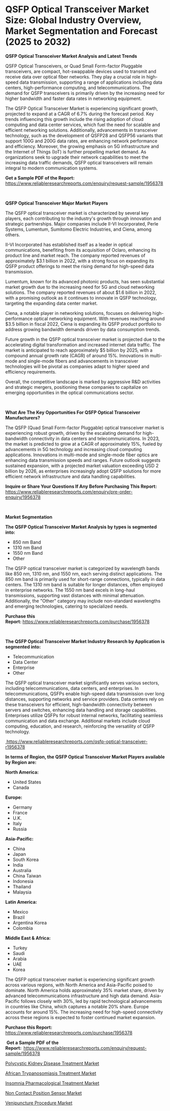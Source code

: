<p><h1>QSFP Optical Transceiver Market Size: Global Industry Overview, Market Segmentation and Forecast (2025 to 2032)</h1></p><p><strong>QSFP Optical Transceiver Market Analysis and Latest Trends</strong></p>
<p><p>QSFP Optical Transceivers, or Quad Small Form-factor Pluggable transceivers, are compact, hot-swappable devices used to transmit and receive data over optical fiber networks. They play a crucial role in high-speed data transmission, supporting a range of applications including data centers, high-performance computing, and telecommunications. The demand for QSFP transceivers is primarily driven by the increasing need for higher bandwidth and faster data rates in networking equipment.</p><p>The QSFP Optical Transceiver Market is experiencing significant growth, projected to expand at a CAGR of 6.7% during the forecast period. Key trends influencing this growth include the rising adoption of cloud computing and data center services, which fuel the need for scalable and efficient networking solutions. Additionally, advancements in transceiver technology, such as the development of QSFP28 and QSFP56 variants that support 100G and 200G data rates, are enhancing network performance and efficiency. Moreover, the growing emphasis on 5G infrastructure and the Internet of Things (IoT) is further propelling market demand. As organizations seek to upgrade their network capabilities to meet the increasing data traffic demands, QSFP optical transceivers will remain integral to modern communication systems.</p></p>
<p><strong>Get a Sample PDF of the Report:&nbsp;</strong> <a href="https://www.reliableresearchreports.com/enquiry/request-sample/1956378?utm_campaign=3278&utm_medium=2&utm_source=Github&utm_content=ia&utm_term=06042025&utm_id=qsfp-optical-transceiver">https://www.reliableresearchreports.com/enquiry/request-sample/1956378</a></p>
<p>&nbsp;</p>
<p><strong>QSFP Optical Transceiver Major Market Players</strong></p>
<p><p>The QSFP optical transceiver market is characterized by several key players, each contributing to the industry's growth through innovation and strategic partnerships. Major companies include II-VI Incorporated, Perle Systems, Lumentum, Sumitomo Electric Industries, and Ciena, among others.</p><p>II-VI Incorporated has established itself as a leader in optical communications, benefiting from its acquisition of Oclaro, enhancing its product line and market reach. The company reported revenues of approximately $3.1 billion in 2022, with a strong focus on expanding its QSFP product offerings to meet the rising demand for high-speed data transmission.</p><p>Lumentum, known for its advanced photonic products, has seen substantial market growth due to the increasing need for 5G and cloud networking solutions. The company reported revenues of about $1.6 billion in 2022, with a promising outlook as it continues to innovate in QSFP technology, targeting the expanding data center market.</p><p>Ciena, a notable player in networking solutions, focuses on delivering high-performance optical networking equipment. With revenues reaching around $3.5 billion in fiscal 2022, Ciena is expanding its QSFP product portfolio to address growing bandwidth demands driven by data consumption trends.</p><p>Future growth in the QSFP optical transceiver market is projected due to the accelerating digital transformation and increased internet data traffic. The market is anticipated to reach approximately $5 billion by 2025, with a compound annual growth rate (CAGR) of around 15%. Innovations in multi-mode and single-mode fibers and advancements in transceiver technologies will be pivotal as companies adapt to higher speed and efficiency requirements.</p><p>Overall, the competitive landscape is marked by aggressive R&D activities and strategic mergers, positioning these companies to capitalize on emerging opportunities in the optical communications sector.</p></p>
<p>&nbsp;</p>
<p><strong>What Are The Key Opportunities For QSFP Optical Transceiver Manufacturers?</strong></p>
<p><p>The QSFP (Quad Small Form-factor Pluggable) optical transceiver market is experiencing robust growth, driven by the escalating demand for high-bandwidth connectivity in data centers and telecommunications. In 2023, the market is predicted to grow at a CAGR of approximately 15%, fueled by advancements in 5G technology and increasing cloud computing applications. Innovations in multi-mode and single-mode fiber optics are enhancing data transmission speeds and ranges. Future outlook suggests sustained expansion, with a projected market valuation exceeding USD 2 billion by 2026, as enterprises increasingly adopt QSFP solutions for more efficient network infrastructure and data handling capabilities.</p></p>
<p><strong>Inquire or Share Your Questions If Any Before Purchasing This Report:</strong> <a href="https://www.reliableresearchreports.com/enquiry/pre-order-enquiry/1956378?utm_campaign=3278&utm_medium=2&utm_source=Github&utm_content=ia&utm_term=06042025&utm_id=qsfp-optical-transceiver">https://www.reliableresearchreports.com/enquiry/pre-order-enquiry/1956378</a></p>
<p>&nbsp;</p>
<p><strong>Market Segmentation</strong></p>
<p><strong>The QSFP Optical Transceiver Market Analysis by types is segmented into:</strong></p>
<p><ul><li>850 nm Band</li><li>1310 nm Band</li><li>1550 nm Band</li><li>Other</li></ul></p>
<p><p>The QSFP optical transceiver market is categorized by wavelength bands like 850 nm, 1310 nm, and 1550 nm, each serving distinct applications. The 850 nm band is primarily used for short-range connections, typically in data centers. The 1310 nm band is suitable for longer distances, often employed in enterprise networks. The 1550 nm band excels in long-haul transmissions, supporting vast distances with minimal attenuation. Additionally, the "Other" category may include non-standard wavelengths and emerging technologies, catering to specialized needs.</p></p>
<p><strong>Purchase this Report:&nbsp;</strong><a href="https://www.reliableresearchreports.com/purchase/1956378?utm_campaign=3278&utm_medium=2&utm_source=Github&utm_content=ia&utm_term=06042025&utm_id=qsfp-optical-transceiver">https://www.reliableresearchreports.com/purchase/1956378</a></p>
<p>&nbsp;</p>
<p><strong>The QSFP Optical Transceiver Market Industry Research by Application is segmented into:</strong></p>
<p><ul><li>Telecommunication</li><li>Data Center</li><li>Enterprise</li><li>Other</li></ul></p>
<p><p>The QSFP optical transceiver market significantly serves various sectors, including telecommunications, data centers, and enterprises. In telecommunications, QSFPs enable high-speed data transmission over long distances, supporting networks and service providers. Data centers rely on these transceivers for efficient, high-bandwidth connectivity between servers and switches, enhancing data handling and storage capabilities. Enterprises utilize QSFPs for robust internal networks, facilitating seamless communication and data exchange. Additional markets include cloud computing, education, and research, reinforcing the versatility of QSFP technology.</p></p>
<p><a href="https://www.reliableresearchreports.com/qsfp-optical-transceiver-r1956378?utm_campaign=3278&utm_medium=2&utm_source=Github&utm_content=ia&utm_term=06042025&utm_id=qsfp-optical-transceiver">&nbsp;https://www.reliableresearchreports.com/qsfp-optical-transceiver-r1956378</a></p>
<p><strong>In terms of Region, the QSFP Optical Transceiver Market Players available by Region are:</strong></p>
<p>
    <p> <strong> North America: </strong>
        <ul>
            <li>United States</li>
            <li>Canada</li>
        </ul>
        </p> 
    <p> <strong> Europe: </strong>
        <ul>
            <li>Germany</li>
            <li>France</li>
            <li>U.K.</li>
            <li>Italy</li>
            <li>Russia</li>
        </ul>
        </p> 
    <p> <strong> Asia-Pacific: </strong>
        <ul>
            <li>China</li>
            <li>Japan</li>
            <li>South Korea</li>
            <li>India</li>
            <li>Australia</li>
            <li>China Taiwan</li>
            <li>Indonesia</li>
            <li>Thailand</li>
            <li>Malaysia</li>
        </ul>
        </p> 
    <p> <strong> Latin America: </strong>
        <ul>
            <li>Mexico</li>
            <li>Brazil</li>
            <li>Argentina Korea</li>
            <li>Colombia</li>
        </ul>
        </p> 
    <p> <strong> Middle East & Africa: </strong>
        <ul>
            <li>Turkey</li>
            <li>Saudi</li>
            <li>Arabia</li>
            <li>UAE</li>
            <li>Korea</li>
        </ul>
    </p>
    </p>
<p><p>The QSFP optical transceiver market is experiencing significant growth across various regions, with North America and Asia-Pacific poised to dominate. North America holds approximately 35% market share, driven by advanced telecommunications infrastructure and high data demand. Asia-Pacific follows closely with 30%, led by rapid technological advancements in countries like China, which captures a notable 20% share. Europe accounts for around 15%. The increasing need for high-speed connectivity across these regions is expected to foster continued market expansion.</p></p>
<p><strong>Purchase this Report: </strong><a href="https://www.reliableresearchreports.com/purchase/1956378?utm_campaign=3278&utm_medium=2&utm_source=Github&utm_content=ia&utm_term=06042025&utm_id=qsfp-optical-transceiver">https://www.reliableresearchreports.com/purchase/1956378</a></p>
<p>&nbsp;<strong>Get a Sample PDF of the Report:&nbsp;&nbsp;</strong><a href="https://www.reliableresearchreports.com/enquiry/request-sample/1956378?utm_campaign=3278&utm_medium=2&utm_source=Github&utm_content=ia&utm_term=06042025&utm_id=qsfp-optical-transceiver">https://www.reliableresearchreports.com/enquiry/request-sample/1956378</a></p>
<p><strong></strong></p>
<p><p><a href="https://www.linkedin.com/pulse/market-insights-global-polycystic-kidney-disease-treatment-2lg6e?utm_campaign=3278&utm_medium=2&utm_source=Github&utm_content=ia&utm_term=06042025&utm_id=qsfp-optical-transceiver">Polycystic Kidney Disease Treatment Market</a></p><p><a href="https://www.linkedin.com/pulse/african-trypanosomiasis-treatment-market-competitive-landscape-3wfwe?utm_campaign=3278&utm_medium=2&utm_source=Github&utm_content=ia&utm_term=06042025&utm_id=qsfp-optical-transceiver">African Trypanosomiasis Treatment Market</a></p><p><a href="https://www.linkedin.com/pulse/insomnia-pharmacological-treatment-market-analysis-report-provides-vsxme?utm_campaign=3278&utm_medium=2&utm_source=Github&utm_content=ia&utm_term=06042025&utm_id=qsfp-optical-transceiver">Insomnia Pharmacological Treatment Market</a></p><p><a href="https://github.com/guyotkiferhi/Market-Research-Report-List-1/blob/main/non-contact-position-sensor-market.md?utm_campaign=3278&utm_medium=2&utm_source=Github&utm_content=ia&utm_term=06042025&utm_id=qsfp-optical-transceiver">Non Contact Position Sensor Market</a></p><p><a href="https://www.linkedin.com/pulse/venipuncture-procedure-market-innovations-trends-comprehensive-ktnze?utm_campaign=3278&utm_medium=2&utm_source=Github&utm_content=ia&utm_term=06042025&utm_id=qsfp-optical-transceiver">Venipuncture Procedure Market</a></p></p>